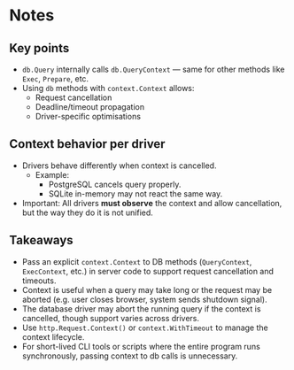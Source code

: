 # Notes

## Key points

- `db.Query` internally calls `db.QueryContext` — same for other methods like `Exec`, `Prepare`, etc.
- Using `db` methods with `context.Context` allows:
  - Request cancellation
  - Deadline/timeout propagation
  - Driver-specific optimisations

## Context behavior per driver

- Drivers behave differently when context is cancelled.
  - Example:
    - PostgreSQL cancels query properly.
    - SQLite in-memory may not react the same way.
- Important: All drivers **must observe** the context and allow cancellation, but the way they do it is not unified.

## Takeaways

- Pass an explicit `context.Context` to DB methods (`QueryContext`, `ExecContext`, etc.) in server code to support request cancellation and timeouts.
- Context is useful when a query may take long or the request may be aborted (e.g. user closes browser, system sends shutdown signal).
- The database driver may abort the running query if the context is cancelled, though support varies across drivers.
- Use `http.Request.Context()` or `context.WithTimeout` to manage the context lifecycle.
- For short-lived CLI tools or scripts where the entire program runs synchronously, passing context to db calls is unnecessary.
